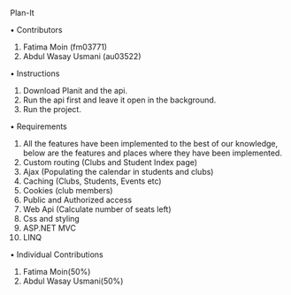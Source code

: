 Plan-It

•	Contributors
1.	Fatima Moin (fm03771)
2.	Abdul Wasay Usmani (au03522)

•	Instructions
1.	Download Planit and the api.
2.	Run the api first and leave it open in the background.
3.	Run the project.

•	Requirements
1.	All the features have been implemented to the best of our knowledge, below are the features and places where they have been implemented.
2.	Custom routing (Clubs and Student Index page)
3.	Ajax (Populating the calendar in students and clubs)
4.	Caching (Clubs, Students, Events etc)
5.	Cookies (club members)
6.	Public and Authorized access
7.	Web Api (Calculate number of seats left)
8.	Css and styling
9.	ASP.NET MVC
10.	LINQ

•	Individual Contributions
1.	Fatima Moin(50%)
2.	Abdul Wasay Usmani(50%)
